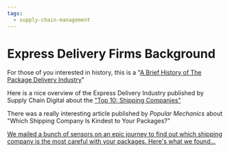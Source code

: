 ```yaml
---
tags:
  - supply-chain-management
---
```

# Express Delivery Firms Background

For those of you interested in history, this is a "[A Brief History of The Package Delivery Industry](https://www.google.com/url?sa=t&rct=j&q=&esrc=s&source=web&cd=23&ved=0ahUKEwjDv_2q8JbOAhUDRSYKHY2dCLo4FBAWCCUwAg&url=http%3A%2F%2Fgovinfo.library.unt.edu%2Fusps%2Foffices%2Fdomestic-finance%2Fusps%2Fdocs%2Fparcel_history_final1.doc&usg=AFQjCNF8iy1eE1WWCo9YSfLVU6SyWX4VdA&sig2=N3_N5RboHMPCDMsI-Ib3NQ&bvm=bv.128153897,d.eWE)"

Here is a nice overview of the Express Delivery Industry published by Supply Chain Digital about the ["Top 10: Shipping Companies"](http://www.supplychaindigital.com/top10/2497/Top-10:-Shipping-Companies)

There was a really interesting article published by _Popular Mechanics_ about "Which Shipping Company Is Kindest to Your Packages?"

[We mailed a bunch of sensors on an epic journey to find out which shipping company is the most careful with your packages. Here's what we found...](http://www.popularmechanics.com/technology/reviews/a6284/which-shipping-company-is-kindest-to-your-packages/)